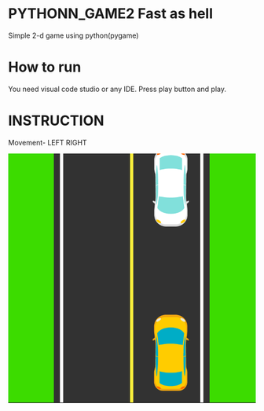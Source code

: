 # PYTHONN_GAME2 Fast as hell
Simple 2-d game using python(pygame)

# How to run
You need visual code studio or any IDE. Press play button and play.

# INSTRUCTION
Movement- LEFT RIGHT

![image](https://github.com/Lussskki/PYTHONN_GAME2/blob/master/Assets/Screnshot.png) 
